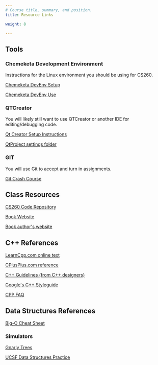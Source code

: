 ```yaml
---
# Course title, summary, and position.
title: Resource Links

weight: 8

---
```


## Tools

### Chemeketa Development Environment

Instructions for the Linux environment you should be using for CS260.

[Chemeketa DevEnv Setup](http://computerscience.chemeketa.edu/CSResources/Vagrant/ChemeketaCSDevEnvironment.pdf)

[Chemeketa DevEnv Use](http://computerscience.chemeketa.edu/CSResources/Vagrant/ChemeketaCSDevBuildRun.pdf)

### QTCreator

You will likely still want to use QTCreator or another IDE for editing/debugging code.

[Qt Creator Setup Instructions](https://docs.google.com/document/d/1AMvLP1THLpWVqYWTAQeBTeCoX0kXKRp6-aXfeSkNVag/)

[QtProject settings folder](https://computerscience.chemeketa.edu/CSResources/QtCreator/QtProject.zip)

### GIT

You will use Git to accept and turn in assignments.

[Git Crash Course](https://docs.google.com/document/d/1S8dMsT6B2B7jW2Z0OWoV6TT8GOlYkDa9Bw0mhrUTuSU)

## Class Resources

[CS260 Code Repository](https://github.com/ascholerChemeketa/cs260Code)

[Book Website](https://console.pearson.com/console/home)

[Book author's website](http://liveexample.pearsoncmg.com/liang/cpp3e/)

## C++ References

[LearnCpp.com online text](http://www.learncpp.com/)

[CPlusPlus.com reference](http://www.cplusplus.com/)

[C++ Guidelines (from C++ designers)](https://isocpp.github.io/CppCoreGuidelines/CppCoreGuidelines#main)

[Google's C++ Styleguide](https://google.github.io/styleguide/cppguide.html)

[CPP FAQ](https://isocpp.org/faq)

## Data Structures References

[Big-O Cheat Sheet](http://bigocheatsheet.com/)

### Simulators

[Gnarly Trees](https://people.ksp.sk/~kuko/gnarley-trees/)

[UCSF Data Structures Practice](http://www.cs.usfca.edu/~galles/visualization/Algorithms.html)
